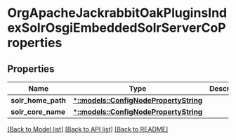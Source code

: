 # OrgApacheJackrabbitOakPluginsIndexSolrOsgiEmbeddedSolrServerCoProperties

## Properties
Name | Type | Description | Notes
------------ | ------------- | ------------- | -------------
**solr_home_path** | [***::models::ConfigNodePropertyString**](configNodePropertyString.md) |  | [optional] 
**solr_core_name** | [***::models::ConfigNodePropertyString**](configNodePropertyString.md) |  | [optional] 

[[Back to Model list]](../README.md#documentation-for-models) [[Back to API list]](../README.md#documentation-for-api-endpoints) [[Back to README]](../README.md)



